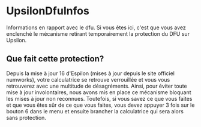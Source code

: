 # UpsilonDfuInfos

Informations en rapport avec le dfu. Si vous êtes ici, c'est que vous avez enclenché le mécanisme retirant temporairement la protection du DFU sur Upsilon.

## Que fait cette protection?

Depuis la mise à jour 16 d'Espilon (mises à jour depuis le site officiel numworks), votre calculatrice se retrouve verrouillée et vous vous retrouverez avec une multitude de désagréments. Ainsi, pour éviter toute mise à jour involontaires, nous avons mis en place ce mécanisme bloquant les mises à jour non reconnues. Toutefois, si vous savez ce que vous faites et que vous êtes sûr de ce que vous faites, vous devez appuyer 3 fois sur le bouton 6 dans le menu et ensuite brancher la calculatrice qui sera alors sans protection.
